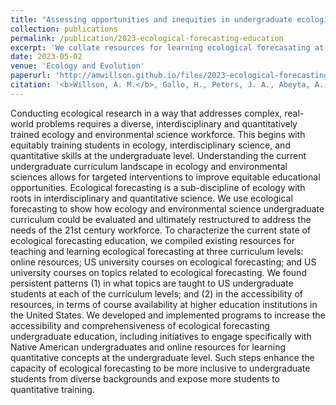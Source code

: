```yaml
---
title: "Assessing opportunities and inequities in undergraduate ecological forecasting education"
collection: publications
permalink: /publication/2023-ecological-forecasting-education
excerpt: 'We collate resources for learning ecological forecasating at the undergraduate level and assess opportunities and inequities at three levels: online resources, US university courses on ecological forecasting, and US university courses on topics related to ecological forecasting. Finally, we provide recommendations for ways to move the discipline towards greater equity and inclusion in educational efforts.'
date: 2023-05-02
venue: 'Ecology and Evolution'
paperurl: 'http://amwillson.github.io/files/2023-ecological-forecasting-education.pdf'
citation: '<b>Willson, A. M.</b>, Gallo, H., Peters, J. A., Abeyta, A., Bueno Watts, N., Carey, C. C., Moore, T. N., Smies, G., Thomas, R. Q., Woelmer, W. M. & McLachlan, J. S. (2023). &quot;Assessing opportunities and inequities in undergraduate ecological forecasting education.&quot; <i>Ecol. Evol.</i> <b>13</b>:e10001.'
---
```


Conducting ecological research in a way that addresses complex, real-world problems requires a diverse, interdisciplinary and quantitatively trained ecology and environmental science workforce. This begins with equitably training students in ecology, interdisciplinary science, and quantitative skills at the undergraduate level. Understanding the current undergraduate curriculum landscape in ecology and environmental sciences allows for targeted interventions to improve equitable educational opportunities. Ecological forecasting is a sub-discipline of ecology with roots in interdisciplinary and quantitative science. We use ecological forecasting to show how ecology and environmental science undergraduate curriculum could be evaluated and ultimately restructured to address the needs of the 21st century workforce. To characterize the current state of ecological forecasting education, we compiled existing resources for teaching and learning ecological forecasting at three curriculum levels: online resources; US university courses on ecological forecasting; and US university courses on topics related to ecological forecasting. We found persistent patterns (1) in what topics are taught to US undergraduate students at each of the curriculum levels; and (2) in the accessibility of resources, in terms of course availability at higher education institutions in the United States. We developed and implemented programs to increase the accessibility and comprehensiveness of ecological forecasting undergraduate education, including initiatives to engage specifically with Native American undergraduates and online resources for learning quantitative concepts at the undergraduate level. Such steps enhance the capacity of ecological forecasting to be more inclusive to undergraduate students from diverse backgrounds and expose more students to quantitative training.
